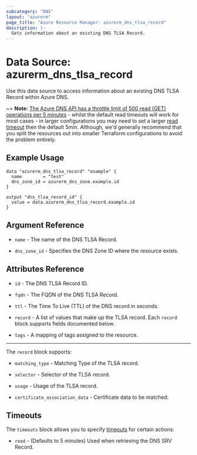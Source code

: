 ```yaml
---
subcategory: "DNS"
layout: "azurerm"
page_title: "Azure Resource Manager: azurerm_dns_tlsa_record"
description: |-
  Gets information about an existing DNS TLSA Record.
---
```


# Data Source: azurerm_dns_tlsa_record

Use this data source to access information about an existing DNS TLSA Record within Azure DNS.

~> **Note:** [The Azure DNS API has a throttle limit of 500 read (GET) operations per 5 minutes](https://docs.microsoft.com/azure/azure-resource-manager/management/request-limits-and-throttling#network-throttling) - whilst the default read timeouts will work for most cases - in larger configurations you may need to set a larger [read timeout](https://www.terraform.io/language/resources/syntax#operation-timeouts) then the default 5min. Although, we'd generally recommend that you split the resources out into smaller Terraform configurations to avoid the problem entirely.

## Example Usage

```hcl
data "azurerm_dns_tlsa_record" "example" {
  name        = "test"
  dns_zone_id = azurerm_dns_zone.example.id
}

output "dns_tlsa_record_id" {
  value = data.azurerm_dns_tlsa_record.example.id
}
```

## Argument Reference

* `name` - The name of the DNS TLSA Record.

* `dns_zone_id` - Specifies the DNS Zone ID where the resource exists.

## Attributes Reference

* `id` - The DNS TLSA Record ID.

* `fqdn` - The FQDN of the DNS TLSA Record.

* `ttl` - The Time To Live (TTL) of the DNS record in seconds.

* `record` - A list of values that make up the TLSA record. Each `record` block supports fields documented below.

* `tags` - A mapping of tags assigned to the resource.

---

The `record` block supports:

* `matching_type` - Matching Type of the TLSA record.

* `selector` - Selector of the TLSA record.

* `usage` - Usage of the TLSA record.

* `certificate_association_data` - Certificate data to be matched.

## Timeouts

The `timeouts` block allows you to specify [timeouts](https://www.terraform.io/language/resources/syntax#operation-timeouts) for certain actions:

* `read` - (Defaults to 5 minutes) Used when retrieving the DNS SRV Record.

